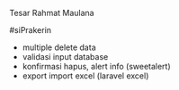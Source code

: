 Tesar Rahmat Maulana

#siPrakerin

- multiple delete data
- validasi input database
- konfirmasi hapus, alert info (sweetalert)
- export import excel (laravel excel)